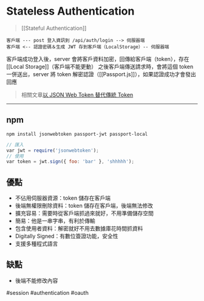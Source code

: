 # Stateless Authentication
>[[Stateful Authentication]]

```
客戶端 --- post 登入資訊到 /api/auth/login --> 伺服器端
客戶端 <-- 認證密碼＆生成 JWT 存到客戶端（LocalStorage）-- 伺服器端
```

客戶端成功登入後，server 會將客戶資料加密，回傳給客戶端（token），存在 [[Local Storage]]（客戶端不能更動）
之後客戶端傳送請求時，會將這個 token 一併送出，server 將 token 解密認證（[[Passport.js]]），如果認證成功才會發出回應

>相關文章[以 JSON Web Token 替代傳統 Token](https://yami.io/jwt/)

---
## npm 
```shell
npm install jsonwebtoken passport-jwt passport-local
```

```js
// 匯入
var jwt = require('jsonwebtoken');
// 使用
var token = jwt.sign({ foo: 'bar' }, 'shhhhh');
```
## 優點
- 不佔用伺服器資源：token 儲存在客戶端
- 後端無權限刪除資料：token 儲存在客戶端，後端無法修改
- 擴充容易：需要時從客戶端抓過來就好，不用準備儲存空間
- 簡易：他是一串字串，有利於傳輸
- 包含使用者資料：解密就好不用去數據庫花時間抓資料
- Digitally Signed：有數位簽證功能，安全性
- 支援多種程式語言

## 缺點
- 後端不能修改內容


#session #authentication #oauth 
